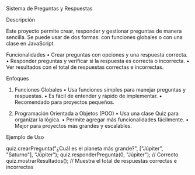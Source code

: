 Sistema de Preguntas y Respuestas

Descripción

Este proyecto permite crear, responder y gestionar preguntas de manera sencilla. Se puede usar de dos formas: con funciones globales o con una clase en JavaScript.

Funcionalidades
	•	Crear preguntas con opciones y una respuesta correcta.
	•	Responder preguntas y verificar si la respuesta es correcta o incorrecta.
	•	Ver resultados con el total de respuestas correctas e incorrectas.

Enfoques

1. Funciones Globales
	•	Usa funciones simples para manejar preguntas y respuestas.
	•	Es fácil de entender y rápido de implementar.
	•	Recomendado para proyectos pequeños.

2. Programación Orientada a Objetos (POO)
	•	Usa una clase Quiz para organizar la lógica.
	•	Permite agregar más funcionalidades fácilmente.
	•	Mejor para proyectos más grandes y escalables.

Ejemplo de Uso

quiz.crearPregunta("¿Cuál es el planeta más grande?", ["Júpiter", "Saturno"], "Júpiter");
quiz.responderPregunta(0, "Júpiter"); // Correcto
quiz.mostrarResultados(); // Muestra el total de respuestas correctas e incorrectas
